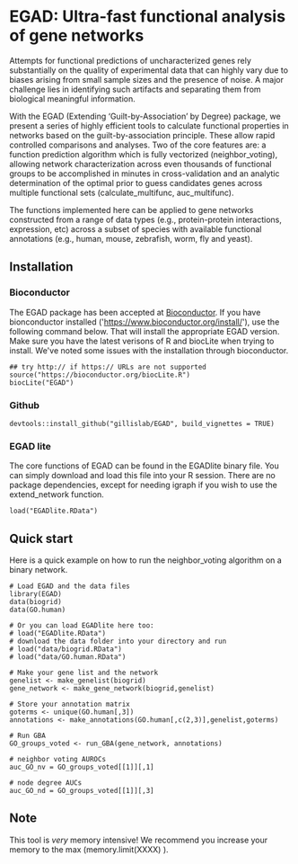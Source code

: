 # EGAD: Ultra-fast functional analysis of gene networks

Attempts for functional predictions of uncharacterized genes rely substantially on the quality of experimental data that can highly vary due to biases arising from small sample sizes and the presence of noise. A major challenge lies in identifying such artifacts and separating them from biological meaningful information.

With the EGAD (Extending ‘Guilt-by-Association’ by Degree) package, we present a series of highly efficient tools to calculate functional properties in networks based on the guilt-by-association principle. These allow rapid controlled comparisons and analyses. Two of the core features are: a function prediction algorithm which is fully vectorized (neighbor_voting), allowing network characterization across even thousands of functional groups to be accomplished in minutes in cross-validation and an analytic determination of the optimal prior to guess candidates genes across multiple functional sets (calculate_multifunc, auc_multifunc).

The functions implemented here can be applied to gene networks constructed from a range of data types (e.g., protein-protein interactions, expression, etc) across a subset of species with available functional annotations (e.g., human, mouse, zebrafish, worm, fly and yeast). 

## Installation

### Bioconductor 
The EGAD package has been accepted at [Bioconductor](http://bioconductor.org/). If you have bionconductor installed ('https://www.bioconductor.org/install/'), use the following command below. That will install the appropriate EGAD version. Make sure you have the latest verisons of R and biocLite when trying to install. We've noted some issues with the installation through bioconductor. 
```
## try http:// if https:// URLs are not supported
source("https://bioconductor.org/biocLite.R")
biocLite("EGAD")
``` 

### Github 
```{r}
devtools::install_github("gillislab/EGAD", build_vignettes = TRUE)
```

### EGAD lite 
The core functions of EGAD can be found in the EGADlite binary file. You can simply download and load this file into your R session. There are no package dependencies, except for needing igraph if you wish to use the extend_network function.    
```{r}
load("EGADlite.RData")
```

## Quick start 
Here is a quick example on how to run the neighbor_voting algorithm on a binary network. 
```{r}
# Load EGAD and the data files 
library(EGAD)
data(biogrid)
data(GO.human)

# Or you can load EGADlite here too:
# load("EGADlite.RData")
# download the data folder into your directory and run
# load("data/biogrid.RData")
# load("data/GO.human.RData")

# Make your gene list and the network 
genelist <- make_genelist(biogrid)
gene_network <- make_gene_network(biogrid,genelist)

# Store your annotation matrix
goterms <- unique(GO.human[,3])
annotations <- make_annotations(GO.human[,c(2,3)],genelist,goterms)

# Run GBA 
GO_groups_voted <- run_GBA(gene_network, annotations)

# neighbor voting AUROCs
auc_GO_nv = GO_groups_voted[[1]][,1]

# node degree AUCs
auc_GO_nd = GO_groups_voted[[1]][,3]
```

## Note 
This tool is *very* memory intensive! We recommend you increase your memory to the max (memory.limit(XXXX) ). 

